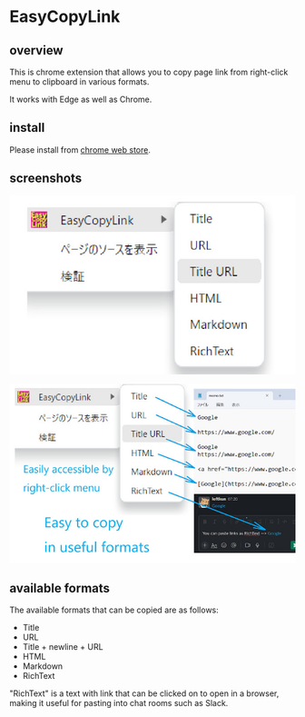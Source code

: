 # EasyCopyLink

## overview

This is chrome extension that allows you to copy page link from right-click menu to clipboard in various formats.

It works with Edge as well as Chrome.

## install

Please install from [chrome web store](https://chrome.google.com/webstore/detail/easycopylink/bgilfgebpgfenjmenobinigndpommjke?hl=en).

## screenshots

![](img/01.png)

![](img/02.png)

## available formats

The available formats that can be copied are as follows:

- Title
- URL
- Title + newline + URL
- HTML
- Markdown
- RichText

"RichText" is a text with link that can be clicked on to open in a browser, making it useful for pasting into chat rooms such as Slack.

